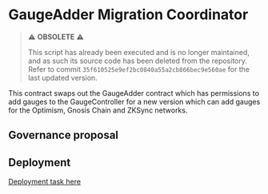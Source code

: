 # GaugeAdder Migration Coordinator

> ⚠️ **OBSOLETE** ⚠️
>
> This script has already been executed and is no longer maintained, and as such its source code has been deleted from the repository.
> Refer to commit `35f610525e9ef2bc0840a55a2cb866bec9e560ae` for the last updated version.

This contract swaps out the GaugeAdder contract which has permissions to add gauges to the GaugeController for a new version which can add gauges for the Optimism, Gnosis Chain and ZKSync networks.

## Governance proposal

## Deployment

[Deployment task here](../../../../deployments/tasks/scripts/20220721-gauge-adder-migration-coordinator/)
